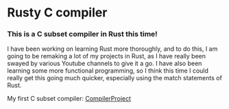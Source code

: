 # Rusty C compiler

### This is a C subset compiler in Rust this time! 

I have been working on learning Rust more thoroughly, and to do this, I am going to be remaking a lot of my projects in Rust, as I have really been swayed by various Youtube channels to give it a go. 
I have also been learning some more functional programming, so I think this time I could really get this going much quicker, especially using the match statements of Rust.

My first C subset compiler: [CompilerProject](https://github.com/pat0089/CompilerProject)

